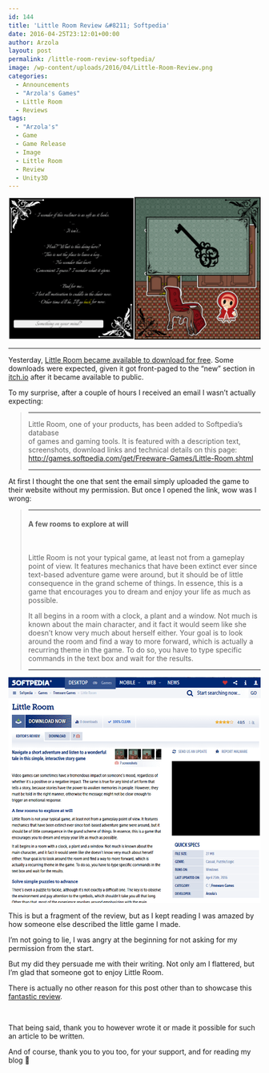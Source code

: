 ```yaml
---
id: 144
title: 'Little Room Review &#8211; Softpedia'
date: 2016-04-25T23:12:01+00:00
author: Arzola
layout: post
permalink: /little-room-review-softpedia/
image: /wp-content/uploads/2016/04/Little-Room-Review.png
categories:
  - Announcements
  - "Arzola's Games"
  - Little Room
  - Reviews
tags:
  - "Arzola's"
  - Game
  - Game Release
  - Image
  - Little Room
  - Review
  - Unity3D
---
```

<p class="nv_desc col-blue">
  <a href="/images/posts/2016/04/Little-Room-Review.png" target="_blank" rel="noopener"><img class="aligncenter wp-image-147 size-large" src="/images/posts/2016/04/Little-Room-Review.png" alt="Little Room Review - Softpedia"   /></a>
</p>

* * *

<p class="nv_desc col-blue">
  Yesterday, <a href="/little-room-is-free-to-download-on-itch-io/" target="_blank" rel="noopener">Little Room became available to download for free</a>. Some downloads were expected, given it got front-paged to the &#8220;new&#8221; section in <a href="https://arzola.itch.io/little-room" target="_blank" rel="noopener">itch.io</a> after it became available to public.
</p>

<p class="nv_desc col-blue">
  To my surprise, after a couple of hours I received an email I wasn&#8217;t actually expecting:
</p>

> * * *
> 
> <p class="nv_desc col-blue">
>   Little Room, one of your products, has been added to Softpedia&#8217;s database<br /> of games and gaming tools. It is featured with a description text,<br /> screenshots, download links and technical details on this page:<br /> <a href="http://games.softpedia.com/get/Freeware-Games/Little-Room.shtml" target="_blank" rel="noopener noreferrer">http://games.softpedia.com/<wbr />get/Freeware-Games/Little-<wbr />Room.shtml</a>
> </p>
> 
> * * *

<p class="nv_desc col-blue">
  At first I thought the one that sent the email simply uploaded the game to their website without my permission. But once I opened the link, wow was I wrong:
</p>

> * * *
> 
> #### A few rooms to explore at will
> 
> &nbsp;
> 
> <div class="storybox1 posrel">
>   <p class="mgbot_10">
>     Little Room is not your typical game, at least not from a gameplay point of view. It features mechanics that have been extinct ever since text-based adventure game were around, but it should be of little consequence in the grand scheme of things. In essence, this is a game that encourages you to dream and enjoy your life as much as possible.
>   </p>
>   
>   <p class="mgbot_10">
>     It all begins in a room with a clock, a plant and a window. Not much is known about the main character, and it fact it would seem like she doesn’t know very much about herself either. Your goal is to look around the room and find a way to more forward, which is actually a recurring theme in the game. To do so, you have to type specific commands in the text box and wait for the results.
>   </p>
>   
>   <hr />
>
> </div>

<p class="mgbot_10">
  <a href="/images/posts/2016/04/Little-Room-Softpedia.png" target="_blank" rel="noopener"><img class="alignleft wp-image-148 size-medium" src="/images/posts/2016/04/Little-Room-Softpedia.png" alt="Little Room - Softpedia"   /></a>
</p>

<p class="mgbot_10">
  This is but a fragment of the review, but as I kept reading I was amazed by how someone else described the little game I made.
</p>

<p class="mgbot_10">
  I&#8217;m not going to lie, I was angry at the beginning for not asking for my permission from the start.
</p>

<p class="mgbot_10">
  But my did they persuade me with their writing. Not only am I flattered, but I&#8217;m glad that someone got to enjoy Little Room.
</p>

There is actually no other reason for this post other than to showcase this <a href="http://games.softpedia.com/get/Freeware-Games/Little-Room.shtml" target="_blank" rel="noopener">fantastic review</a>.

&nbsp;

That being said, thank you to however wrote it or made it possible for such an article to be written.

And of course, thank you to you too, for your support, and for reading my blog 🙂

<!-- AddThis Advanced Settings generic via filter on the_content -->

<!-- AddThis Share Buttons generic via filter on the_content -->